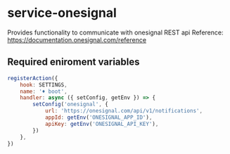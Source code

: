 # service-onesignal

Provides functionality to communicate with onesignal REST api
Reference: https://documentation.onesignal.com/reference


## Required eniroment variables

```js
registerAction({
    hook: SETTINGS,
    name: '♦ boot',
    handler: async ({ setConfig, getEnv }) => {
        setConfig('onesignal', {
            url: 'https://onesignal.com/api/v1/notifications',
            appId: getEnv('ONESIGNAL_APP_ID'),
            apiKey: getEnv('ONESIGNAL_API_KEY'),
        })
    },
})
```